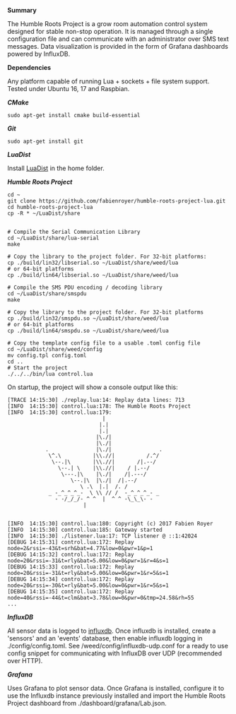 **Summary**

The Humble Roots Project is a grow room automation control system designed for stable non-stop operation. It is managed through a single configuration file and can communicate with an administrator over SMS text messages. Data visualization is provided in the form of Grafana dashboards powered by InfluxDB.

**Dependencies**

Any platform capable of running Lua + sockets + file system support. Tested under Ubuntu 16, 17 and Raspbian.

***CMake***

```
sudo apt-get install cmake build-essential
```

***Git***

```
sudo apt-get install git
```

***LuaDist***

Install [LuaDist](http://luadist.org/) in the home folder.

***Humble Roots Project***

```
cd ~
git clone https://github.com/fabienroyer/humble-roots-project-lua.git
cd humble-roots-project-lua
cp -R * ~/LuaDist/share


# Compile the Serial Communication Library
cd ~/LuaDist/share/lua-serial
make

# Copy the library to the project folder. For 32-bit platforms:
cp ./build/lin32/libserial.so ~/LuaDist/share/weed/lua
# or 64-bit platforms
cp ./build/lin64/libserial.so ~/LuaDist/share/weed/lua

# Compile the SMS PDU encoding / decoding library
cd ~/LuaDist/share/smspdu
make

# Copy the library to the project folder. For 32-bit platforms
cp ./build/lin32/smspdu.so ~/LuaDist/share/weed/lua
# or 64-bit platforms
cp ./build/lin64/smspdu.so ~/LuaDist/share/weed/lua

# Copy the template config file to a usable .toml config file
cd ~/LuaDist/share/weed/config
mv config.tpl config.toml
cd ..
# Start the project
./../../bin/lua control.lua
```

On startup, the project will show a console output like this:

```
[TRACE 14:15:30] ./replay.lua:14: Replay data lines: 713
[INFO  14:15:30] control.lua:178: The Humble Roots Project
[INFO  14:15:30] control.lua:179: 
			                  |
			                 |.|
			                 |.|
			                |\./|
			                |\./|
			.               |\./|               .
			 \^.\          |\\.//|          /.^/
			  \--.|\       |\\.//|       /|.--/
			    \--.| \    |\\.//|    / |.--/
			     \---.|\    |\./|    /|.---/
			        \--.|\  |\./|  /|.--/
			           \ .\  |.|  /. /
			 _ -_^_^_^_-  \ \\ // /  -_^_^_^_- _
			   - -/_/_/- ^ ^  |  ^ ^ -\_\_\- -
					  	|


[INFO  14:15:30] control.lua:180: Copyright (c) 2017 Fabien Royer
[INFO  14:15:30] control.lua:185: Gateway started
[INFO  14:15:30] ./listener.lua:17: TCP listener @ ::1:42024
[DEBUG 14:15:31] control.lua:172: Replay node=2&rssi=-43&t=srh&bat=4.77&low=0&pwr=1&p=1
[DEBUG 14:15:32] control.lua:172: Replay node=20&rssi=-31&t=rly&bat=5.00&low=0&pwr=1&r=4&s=1
[DEBUG 14:15:33] control.lua:172: Replay node=20&rssi=-31&t=rly&bat=5.00&low=0&pwr=1&r=5&s=1
[DEBUG 14:15:34] control.lua:172: Replay node=20&rssi=-30&t=rly&bat=5.00&low=0&pwr=1&r=5&s=1
[DEBUG 14:15:35] control.lua:172: Replay node=40&rssi=-44&t=clm&bat=3.78&low=0&pwr=0&tmp=24.58&rh=55
...
```

***InfluxDB***

All sensor data is logged to [influxdb](https://influxdata.com/time-series-platform/influxdb/).
Once influxdb is installed, create a 'sensors' and an 'events' database, then enable influxdb logging in ./config/config.toml. See /weed/config/influxdb-udp.conf for a ready to use config snippet for communicating with InfluxDB over UDP (recommended over HTTP).

***Grafana***

Uses Grafana to plot sensor data. Once Grafana is installed, configure it to use the Influxdb instance previously installed and import the
Humble Roots Project dashboard from ./dashboard/grafana/Lab.json.


